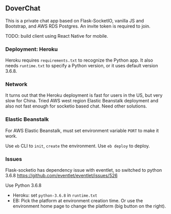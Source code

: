 ## DoverChat

This is a private chat app based on Flask-SocketIO, vanilla JS and Bootstrap, and AWS RDS Postgres. An invite token is required to join.

TODO: build client using React Native for mobile.

### Deployment: Heroku

Heroku requires `requirements.txt` to recognize the Python app. It also needs `runtime.txt` to specify a Python version, or it uses default version 3.6.8.

### Network

It turns out that the Heroku deployment is fast for users in the US, but very slow for China. Tried AWS west region Elastic Beanstalk deployment and also not fast enough for socketio based chat. Need other solutions.

### Elastic Beanstalk

For AWS Elastic Beanstalk, must set environment variable `PORT` to make it work.

Use `eb` CLI to `init`, `create` the environment. Use `eb deploy` to deploy.

### Issues

Flask-socketio has dependency issue with eventlet, so switched to python 3.6.8 https://github.com/eventlet/eventlet/issues/526

Use Python 3.6.8

- Heroku: set `python-3.6.8` in `runtime.txt`
- EB: Pick the platform at environment creation time. Or use the environment home page to change the platform (big button on the right).
